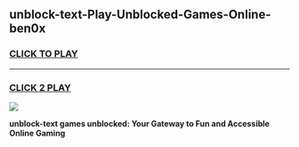 
## unblock-text-Play-Unblocked-Games-Online-ben0x
<h3>
<a href="https://premium76.site?title=unblock-text&ref=25A">CLICK TO PLAY</a></h3>
<hr>

<h3>
<a href="https://premium76.site?title=unblock-text&ref=25A">CLICK 2 PLAY</a>
  
</h3>

<a href="https://premium76.site?title=unblock-text&ref=25A"><img src="https://clearcache.store/games.png"></a>


**unblock-text games unblocked: Your Gateway to Fun and Accessible Online Gaming**
